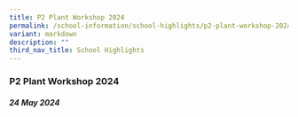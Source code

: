 ```yaml
---
title: P2 Plant Workshop 2024
permalink: /school-information/school-highlights/p2-plant-workshop-2024/
variant: markdown
description: ""
third_nav_title: School Highlights
---
```

### P2 Plant Workshop 2024

##### 24 May 2024